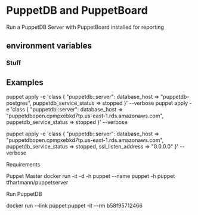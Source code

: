 # PuppetDB and PuppetBoard

Run a PuppetDB Server with PuppetBoard installed for reporting
##  environment variables 
### Stuff

## Examples

puppet apply -e 'class { "puppetdb::server": database_host => "puppetdb-postgres", puppetdb_service_status => stopped }' --verbose
puppet apply -e 'class { "puppetdb::server": database_host => "puppetdbopen.cpmpxebkd7tp.us-east-1.rds.amazonaws.com", puppetdb_service_status => stopped }' --verbose

puppet apply -e 'class { "puppetdb::server": database_host => "puppetdbopen.cpmpxebkd7tp.us-east-1.rds.amazonaws.com", puppetdb_service_status => stopped, ssl_listen_address => "0.0.0.0" }' --verbose


Requirements 

Puppet Master
docker run -it -d -h puppet --name puppet -h puppet tfhartmann/puppetserver

Run PuppetDB

docker run --link puppet:puppet  -it --rm b58f95712466
